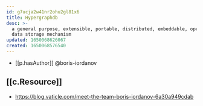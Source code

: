 ```yaml
---
id: g7ucja2w41nr2ohu2gl81x6
title: Hypergraphdb
desc: >-
  a general purpose, extensible, portable, distributed, embeddable, open-source
  data storage mechanism
updated: 1650068626067
created: 1650068576540
---
```


- [[p.hasAuthor]] @boris-iordanov

## [[c.Resource]]

- https://blog.vaticle.com/meet-the-team-boris-iordanov-6a30a949cdab